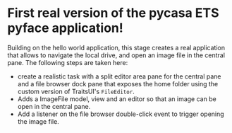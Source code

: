 # First real version of the pycasa ETS pyface application!
Building on the hello world application, this stage creates a real application 
that allows to navigate the local drive, and open an image file in the central 
pane. The following steps are taken here: 
- create a realistic task with a split editor area pane for the central pane 
  and a file browser dock pane that exposes the home folder using the custom 
  version of TraitsUI's `FileEditor`. 
- Adds a ImageFile model, view and an editor so that an image can be open in 
  the central pane.
- Add a listener on the file browser double-click event to trigger opening the 
  image file. 
